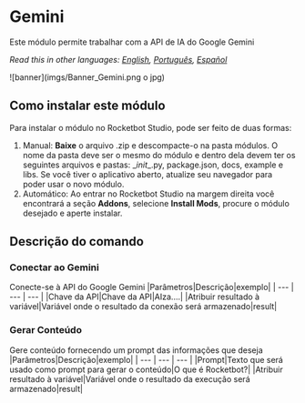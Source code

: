 # Gemini
  
Este módulo permite trabalhar com a API de IA do Google Gemini  

*Read this in other languages: [English](Manual_Gemini.md), [Português](Manual_Gemini.pr.md), [Español](Manual_Gemini.es.md)*
  
![banner](imgs/Banner_Gemini.png o jpg)
## Como instalar este módulo
  
Para instalar o módulo no Rocketbot Studio, pode ser feito de duas formas:
1. Manual: __Baixe__ o arquivo .zip e descompacte-o na pasta módulos. O nome da pasta deve ser o mesmo do módulo e dentro dela devem ter os seguintes arquivos e pastas: \__init__.py, package.json, docs, example e libs. Se você tiver o aplicativo aberto, atualize seu navegador para poder usar o novo módulo.
2. Automático: Ao entrar no Rocketbot Studio na margem direita você encontrará a seção **Addons**, selecione **Install Mods**, procure o módulo desejado e aperte instalar.  


## Descrição do comando

### Conectar ao Gemini
  
Conecte-se à API do Google Gemini
|Parâmetros|Descrição|exemplo|
| --- | --- | --- |
|Chave da API|Chave da API|AIza....|
|Atribuir resultado à variável|Variável onde o resultado da conexão será armazenado|result|

### Gerar Conteúdo
  
Gere conteúdo fornecendo um prompt das informações que deseja
|Parâmetros|Descrição|exemplo|
| --- | --- | --- |
|Prompt|Texto que será usado como prompt para gerar o conteúdo|O que é Rocketbot?|
|Atribuir resultado à variável|Variável onde o resultado da execução será armazenado|result|
